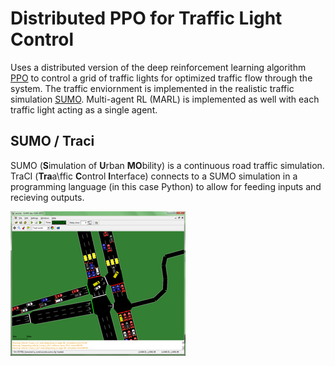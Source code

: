 # Distributed PPO for Traffic Light Control
Uses a distributed version of the deep reinforcement learning algorithm [PPO](https://arxiv.org/abs/1707.06347) to control a grid of traffic lights for optimized traffic flow through the system. The traffic enviornment is implemented in the realistic traffic simulation [SUMO](https://sumo.dlr.de/docs/index.html). Multi-agent RL (MARL) is implemented as well with each traffic light acting as a single agent. 

## SUMO / Traci
SUMO (**S**imulation of **U**rban **MO**bility) is a continuous road traffic simulation. TraCI (**Tra**a\ffic **C**ontrol **I**nterface) connects to a SUMO simulation in a programming language (in this case Python) to allow for feeding inputs and recieving outputs. 

![SUMO picture](/images/sumo.png)
